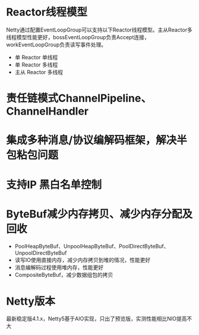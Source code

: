 # Reactor线程模型

Netty通过配置EventLoopGroup可以支持以下Reactor线程模型。主从Reactor多线程模型性能更好，bossEventLoopGroup负责Accept连接，workEventLoopGroup负责读写事件处理。

* 单 Reactor 单线程
* 单 Reactor 多线程
* 主从 Reactor 多线程

# 责任链模式ChannelPipeline、ChannelHandler

# 集成多种消息/协议编解码框架，解决半包粘包问题

# 支持IP 黑白名单控制

# ByteBuf减少内存拷贝、减少内存分配及回收

* PoolHeapByteBuf、UnpoolHeapByteBuf、PoolDirectByteBuf、UnpoolDirectByteBuf
* 读写IO使用直接内存，减少内存拷贝到堆的情况，性能更好
* 消息编解码过程使用堆内存，性能更好
* CompositeByteBuf，减少数据组包的拷贝

# Netty版本

最新稳定版4.1.x，Netty5基于AIO实现，只出了预览版，实测性能相比NIO提高不大




